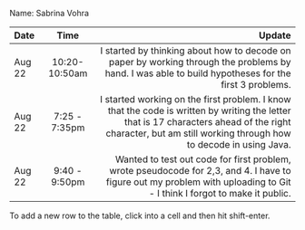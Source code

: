 Name: Sabrina Vohra

| Date   |     Time      |                                                                                                                                                                                                      Update |
|:-------|:-------------:|------------------------------------------------------------------------------------------------------------------------------------------------------------------------------------------------------------:|
| Aug 22 | 10:20-10:50am |                                                        I started by thinking about how to decode on paper by working through the problems by hand. I was able to build hypotheses for the first 3 problems. |
| Aug 22 | 7:25 - 7:35pm | I started working on the first problem. I know that the code is written by writing the letter that is 17 characters ahead of the right character, but am still working through how to decode in using Java. |
| Aug 22 | 9:40 - 9:50pm |                                     Wanted to test out code for first problem, wrote pseudocode for 2,3, and 4. I have to figure out my problem with uploading to Git - I think I forgot to make it public. |


To add a new row to the table, click into a cell and then hit shift-enter.